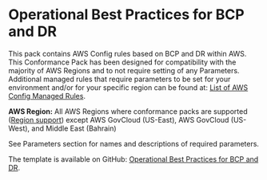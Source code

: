 # Operational Best Practices for BCP and DR<a name="operational-best-practices-for-BCP-and-DR"></a>

 This pack contains AWS Config rules based on BCP and DR within AWS\. This Conformance Pack has been designed for compatibility with the majority of AWS Regions and to not require setting of any Parameters\. Additional managed rules that require parameters to be set for your environment and/or for your specific region can be found at: [List of AWS Config Managed Rules](https://docs.aws.amazon.com/config/latest/developerguide/managed-rules-by-aws-config.html)\. 

**AWS Region:** All AWS Regions where conformance packs are supported \([Region support](https://docs.aws.amazon.com/config/latest/developerguide/conformance-packs.html#conformance-packs-regions)\) except AWS GovCloud \(US\-East\), AWS GovCloud \(US\-West\), and Middle East \(Bahrain\)

 See Parameters section for names and descriptions of required parameters\. 

The template is available on GitHub: [Operational Best Practices for BCP and DR](https://github.com/awslabs/aws-config-rules/blob/master/aws-config-conformance-packs/Operational-Best-Practices-for-BCP-and-DR.yaml)\.
